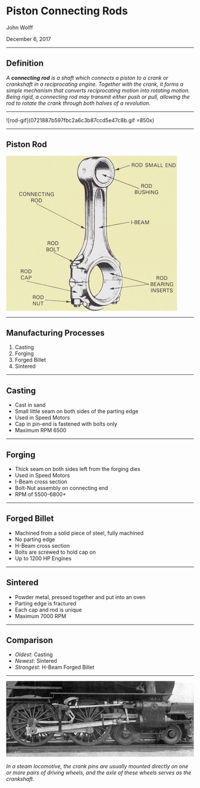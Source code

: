 # Piston Connecting Rods

John Wolff

December 6, 2017

---

## Definition

*A **connecting rod** is a shaft which connects a piston to a crank or crankshaft in a reciprocating engine. 
Together with the crank, it forms a simple mechanism that converts reciprocating motion into rotating motion.
Being rigid, a connecting rod may transmit either push or pull, allowing the rod to rotate the crank through both halves of a revolution.*

---

![rod-gif](0721887b597fbc2a6c3b87ccd5e47c8b.gif =850x)

---

## Piston Rod

![rod](Image12.gif)

---

## Manufacturing Processes

1. Casting
2. Forging
3. Forged Billet
4. Sintered

---

## Casting

  - Cast in sand
  - Small little seam on both sides of the parting edge
  - Used in Speed Motors
  - Cap in pin-end is fastened with bolts only
  - Maximum RPM 6500

---

## Forging

  - Thick seam on both sides left from the forging dies
  - Used in Speed Motors
  - I-Beam cross section
  - Bolt-Nut assembly on connecting end
  - RPM of 5500-6800+

---

## Forged Billet

  - Machined from a solid piece of steel, fully machined
  - No parting edge
  - H-Beam cross section
  - Bolts are screwed to hold cap on
  - Up to 1200 HP Engines

---

## Sintered

  - Powder metal, pressed together and put into an oven
  - Parting edge is fractured
  - Each cap and rod is unique
  - Maximum 7000 RPM

---

## Comparison

- *Oldest*: Casting
- *Newest*: Sintered
- *Strongest*: H-Beam Forged Billet

---

![train](Walschearts_valve_gear.jpg)

*In a steam locomotive, the crank pins are usually mounted directly on one or more pairs of driving wheels, and the axle of these wheels serves as the crankshaft.*
